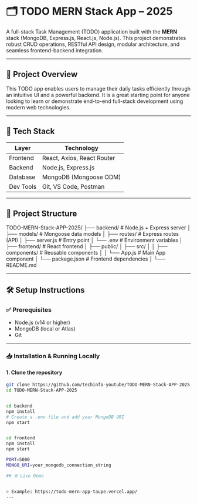 # 🗂️ TODO MERN Stack App – 2025

A full-stack Task Management (TODO) application built with the **MERN** stack (MongoDB, Express.js, React.js, Node.js). This project demonstrates robust CRUD operations, RESTful API design, modular architecture, and seamless frontend-backend integration.

---

## 🚀 Project Overview

This TODO app enables users to manage their daily tasks efficiently through an intuitive UI and a powerful backend. It is a great starting point for anyone looking to learn or demonstrate end-to-end full-stack development using modern web technologies.

---


## 🔧 Tech Stack

| Layer     | Technology                     |
|-----------|--------------------------------|
| Frontend  | React, Axios, React Router     |
| Backend   | Node.js, Express.js            |
| Database  | MongoDB (Mongoose ODM)         |
| Dev Tools | Git, VS Code, Postman          |

---

## 📁 Project Structure
TODO-MERN-Stack-APP-2025/
├── backend/ # Node.js + Express server
│ ├── models/ # Mongoose data models
│ ├── routes/ # Express routes (API)
│ ├── server.js # Entry point
│ └── .env # Environment variables
│
├── frontend/ # React frontend
│ ├── public/
│ ├── src/
│ │ ├── components/ # Reusable components
│ │ └── App.js # Main App component
│ └── package.json # Frontend dependencies
│
└── README.md




---

## 🛠️ Setup Instructions

### ✅ Prerequisites

- Node.js (v14 or higher)
- MongoDB (local or Atlas)
- Git

---

### 📥 Installation & Running Locally

#### 1. Clone the repository

```bash
git clone https://github.com/techinfo-youtube/TODO-MERN-Stack-APP-2025
cd TODO-MERN-Stack-APP-2025


cd backend
npm install
# Create a .env file and add your MongoDB URI
npm start


cd frontend
npm install
npm start

PORT=5000
MONGO_URI=your_mongodb_connection_string

## 🌐 Live Demo


> Example: https://todo-mern-app-taupe.vercel.app/
---



